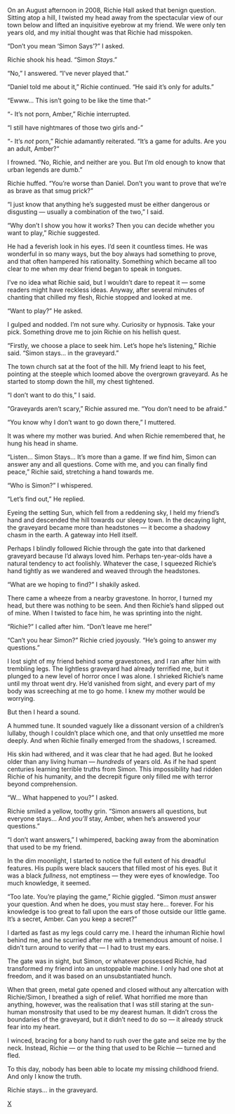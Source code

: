 On an August afternoon in 2008, Richie Hall asked that benign question. Sitting atop a hill, I twisted my head away from the spectacular view of our town below and lifted an inquisitive eyebrow at my friend. We were only ten years old, and my initial thought was that Richie had misspoken.

“Don’t you mean ‘Simon Says’?” I asked.

Richie shook his head. “Simon *Stays*.”

“No,” I answered. “I’ve never played that.”

“Daniel told me about it,” Richie continued. “He said it’s only for adults.”

“Ewww… This isn’t going to be like the time that-”

“- It’s not porn, Amber,” Richie interrupted.

“I still have nightmares of those two girls and-”

“- It’s *not* porn,” Richie adamantly reiterated. “It’s a game for adults. Are you an adult, Amber?“

I frowned. “No, Richie, and neither are you. But I’m old enough to know that urban legends are dumb.”

Richie huffed. “You’re worse than Daniel. Don’t you want to prove that we’re as brave as that smug prick?”

“I just know that anything he’s suggested must be either dangerous or disgusting — usually a combination of the two,” I said.

“Why don’t I show you how it works? Then you can decide whether you want to play,” Richie suggested.

He had a feverish look in his eyes. I’d seen it countless times. He was wonderful in so many ways, but the boy always had something to prove, and that often hampered his rationality. Something which became all too clear to me when my dear friend began to speak in tongues.

I’ve no idea what Richie said, but I wouldn’t dare to repeat it — some readers might have reckless ideas. Anyway, after several minutes of chanting that chilled my flesh, Richie stopped and looked at me.

“Want to play?” He asked.

I gulped and nodded. I’m not sure why. Curiosity or hypnosis. Take your pick. Something drove me to join Richie on his hellish quest.

“Firstly, we choose a place to seek him. Let’s hope he’s listening,” Richie said. “Simon stays… in the graveyard.”

The town church sat at the foot of the hill. My friend leapt to his feet, pointing at the steeple which loomed above the overgrown graveyard. As he started to stomp down the hill, my chest tightened.

“I don’t want to do this,” I said.

“Graveyards aren’t scary,” Richie assured me. “You don’t need to be afraid.”

“You know why I don’t want to go down there,” I muttered.

It was where my mother was buried. And when Richie remembered that, he hung his head in shame.

“Listen… Simon Stays… It’s more than a game. If we find him, Simon can answer any and all questions. Come with me, and you can finally find peace,” Richie said, stretching a hand towards me.

“Who is Simon?” I whispered.

“Let’s find out,” He replied.

Eyeing the setting Sun, which fell from a reddening sky, I held my friend’s hand and descended the hill towards our sleepy town. In the decaying light, the graveyard became more than headstones — it become a shadowy chasm in the earth. A gateway into Hell itself.

Perhaps I blindly followed Richie through the gate into that darkened graveyard because I’d always loved him. Perhaps ten-year-olds have a natural tendency to act foolishly. Whatever the case, I squeezed Richie’s hand tightly as we wandered and weaved through the headstones.

“What are we hoping to find?” I shakily asked.

There came a wheeze from a nearby gravestone. In horror, I turned my head, but there was nothing to be seen. And then Richie’s hand slipped out of mine. When I twisted to face him, he was sprinting into the night.

“Richie?” I called after him. “Don’t leave me here!”

“Can’t you hear Simon?” Richie cried joyously. “He’s going to answer my questions.”

I lost sight of my friend behind some gravestones, and I ran after him with trembling legs. The lightless graveyard had already terrified me, but it plunged to a new level of horror once I was alone. I shrieked Richie’s name until my throat went dry. He’d vanished from sight, and every part of my body was screeching at me to go home. I knew my mother would be worrying.

But then I heard a sound.

A hummed tune. It sounded vaguely like a dissonant version of a children’s lullaby, though I couldn’t place which one, and that only unsettled me more deeply. And when Richie finally emerged from the shadows, I screamed.

His skin had withered, and it was clear that he had aged. But he looked older than any living human — *hundreds* of years old. As if he had spent centuries learning terrible truths from Simon. This impossibility had ridden Richie of his humanity, and the decrepit figure only filled me with terror beyond comprehension.

“W… What happened to you?” I asked.

Richie smiled a yellow, toothy grin. “Simon answers all questions, but everyone stays… And *you’ll* stay, Amber, when he’s answered your questions.”

“I don’t want answers,” I whimpered, backing away from the abomination that used to be my friend.

In the dim moonlight, I started to notice the full extent of his dreadful features. His pupils were black saucers that filled most of his eyes. But it was a black *fullness*, not emptiness — they were eyes of knowledge. Too much knowledge, it seemed.

“Too late. You’re playing the game,” Richie giggled. “Simon *must* answer your question. And when he does, you must stay here… forever. For his knowledge is too great to fall upon the ears of those outside our little game. It’s a secret, Amber. Can you keep a secret?”

I darted as fast as my legs could carry me. I heard the inhuman Richie howl behind me, and he scurried after me with a tremendous amount of noise. I didn’t turn around to verify that — I had to trust my ears.

The gate was in sight, but Simon, or whatever possessed Richie, had transformed my friend into an unstoppable machine. I only had one shot at freedom, and it was based on an unsubstantiated hunch.

When that green, metal gate opened and closed without any altercation with Richie/Simon, I breathed a sigh of relief. What horrified me more than anything, however, was the realisation that I was still staring at the sun-human monstrosity that used to be my dearest human. It didn’t cross the boundaries of the graveyard, but it didn’t need to do so — it already struck fear into my heart.

I winced, bracing for a bony hand to rush over the gate and seize me by the neck. Instead, Richie — or the thing that used to be Richie — turned and fled.

To this day, nobody has been able to locate my missing childhood friend. And only I know the truth.

Richie stays… in the graveyard.

[X](https://www.reddit.com/r/dominiceagle)
